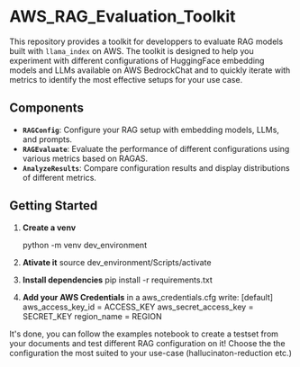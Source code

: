 # AWS_RAG_Evaluation_Toolkit


This repository provides a toolkit for developpers to evaluate RAG models built with `llama_index` on AWS.
The toolkit is designed to help you experiment with different configurations of HuggingFace embedding models and LLMs available on AWS BedrockChat and to quickly iterate with metrics to identify the most effective setups for your use case.


## Components

- **`RAGConfig`**: Configure your RAG setup with embedding models, LLMs, and prompts.
- **`RAGEvaluate`**: Evaluate the performance of different configurations using various metrics based on RAGAS.
- **`AnalyzeResults`**: Compare configuration results and display distributions of different metrics.

## Getting Started

1. **Create a venv**

   python -m venv dev_environment

2. **Ativate it**
   source dev_environment/Scripts/activate

3. **Install dependencies**
   pip install -r requirements.txt

4. **Add your AWS Credentials**
   in a aws_credentials.cfg write:
    [default]
    aws_access_key_id = ACCESS_KEY
    aws_secret_access_key = SECRET_KEY
    region_name = REGION

It's done, you can follow the examples notebook to create a testset from your documents and test different RAG configuration on it! Choose the the configuration the most suited to your use-case
(hallucinaton-reduction etc.)
